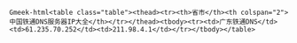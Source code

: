 `Gmeek-html<table class="table"><thead><tr><th>省市</th><th colspan="2">中国铁通DNS服务器IP大全</th></tr></thead><tbody><tr><td>广东铁通DNS</td><td>61.235.70.252</td><td>211.98.4.1</td></tr></tbody></table>`